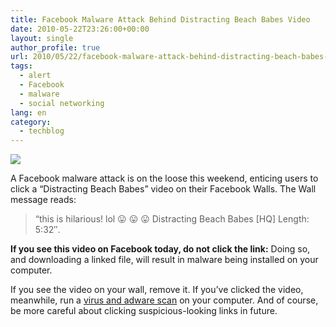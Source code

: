 ```yaml
---
title: Facebook Malware Attack Behind Distracting Beach Babes Video
date: 2010-05-22T23:26:00+00:00
layout: single
author_profile: true
url: 2010/05/22/facebook-malware-attack-behind-distracting-beach-babes-video/
tags:
  - alert
  - Facebook
  - malware
  - social networking
lang: en
category: 
  - techblog
---
```

[![](http://2.bp.blogspot.com/_vaUVXcmC3OI/S_hfYvOGVcI/AAAAAAAACRw/GDq3qA2JeUk/s640/facebookdistractingbeachbabes.png)](http://2.bp.blogspot.com/_vaUVXcmC3OI/S_hfYvOGVcI/AAAAAAAACRw/GDq3qA2JeUk/s1600/facebookdistractingbeachbabes.png)

A Facebook malware attack is on the loose this weekend, enticing users to click a “Distracting Beach Babes” video on their Facebook Walls. The Wall message reads: 

> “this is hilarious! lol 😛 😛 😛 Distracting Beach Babes [HQ] Length: 5:32″.

**If you see this video on Facebook today, do not click the link:** Doing so, and downloading a linked file, will result in malware being installed on your computer.

If you see the video on your wall, remove it. If you’ve clicked the video, meanwhile, run a [virus and adware scan](/knowledge-base/malware/removal/) on your computer. And of course, be more careful about clicking suspicious-looking links in future.